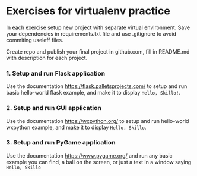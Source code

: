 # Exercises for virtualenv practice

In each exercise setup new project with separate virtual environment. Save your dependencies in requirements.txt file and use .gitignore to avoid commiting useleff files.

Create repo and publish your final project in github.com, fill in README.md with description for each project.

### 1. Setup and run Flask application

Use the documentation https://flask.palletsprojects.com/ to setup and run basic hello-world flask example, and make it to display ```Hello, Skillo!```.

### 2. Setup and run GUI application

Use the documentation https://wxpython.org/ to setup and run hello-world wxpython example, and make it to display ```Hello, Skillo```.

### 3. Setup and run PyGame application

Use the documentation https://www.pygame.org/ and run any basic example you can find, a ball on the screen, or just a text in a window saying ```Hello, Skillo```
